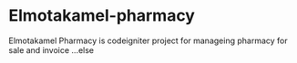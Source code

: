 # Elmotakamel-pharmacy
Elmotakamel Pharmacy is codeigniter project for manageing pharmacy for sale and invoice ...else
